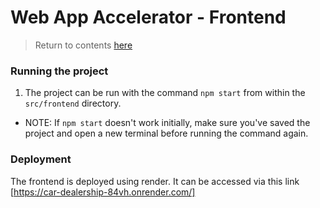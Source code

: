 # Web App Accelerator - Frontend

>Return to contents [here](/README.md)

### Running the project

1. The project can be run with the command `npm start` from within the `src/frontend` directory.

-   NOTE: If `npm start` doesn't work initially, make sure you've saved the project and open a new terminal before running the command again.

### Deployment
The frontend is deployed using render. It can be accessed via this link [https://car-dealership-84vh.onrender.com/]
